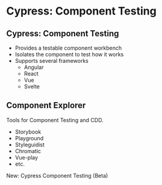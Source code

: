 # Cypress: Component Testing



## Cypress: Component Testing

- Provides a testable component workbench
- Isolates the component to test how it works
- Supports several frameworks
  - Angular
  - React
  - Vue
  - Svelte



## Component Explorer

Tools for Component Testing and CDD.

- Storybook
- Playground
- Styleguidist
- Chromatic
- Vue-play
- etc.

New: Cypress Component Testing (Beta)
